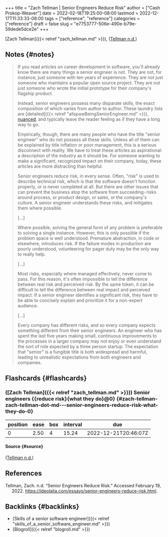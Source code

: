 +++
title = "Zach Tellman | Senior Engineers Reduce Risk"
author = ["Cash Prokop-Weaver"]
date = 2022-02-18T19:25:00-08:00
lastmod = 2022-12-17T11:33:33-08:00
tags = ["reference", "reference"]
categories = ["reference"]
draft = false
slug = "e7753777-506e-490e-b79e-59dede5dce2e"
+++

[Zach Tellman]({{< relref "zach_tellman.md" >}}), (<a href="#citeproc_bib_item_1">Tellman n.d.</a>)


## Notes {#notes}

> If you read articles on career development in software, you'll already know there are many things a senior engineer is not. They are not, for instance, just someone with ten years of experience. They are not just someone who maintains a popular open source project. They are not just someone who wrote the initial prototype for their company's flagship product.
>
> Instead, senior engineers possess many disparate skills, the exact composition of which varies from author to author. These laundry lists are [detailed]({{< relref "allspawBeingSeniorEngineer.md" >}}), [nuanced](https://frontside.io/blog/2016-07-07-the-conjoined-triangles-of-senior-level-development/), and typically leave the reader feeling as if they have a long way to go.
>
> Empirically, though, there are many people who have the title "senior engineer" who do not possess all these skills. Unless all of them can be explained by title inflation or poor management, this is a serious disconnect with reality. We have to treat these articles as aspirational: a description of the industry as it should be. For someone wanting to make a significant, recognized impact on their company, today, these articles are more distracting than helpful.
>
> Senior engineers reduce risk, in every sense. Often, "risk" is used to describe technical risk, which is that the software doesn't function properly, or is never completed at all. But there are other issues that can prevent the business atop the software from succeeding - risks around process, or product design, or sales, or the company's culture. A senior engineer understands these risks, and mitigates them where possible.
>
> [...]
>
> Where possible, solving the general form of any problem is preferable to solving a single instance. However, this is only possible if the problem space is well understood. Premature abstraction, in code or elsewhere, introduces risk. If the failure modes in production are poorly understood, volunteering for pager duty may be the only way to really help.
>
> [...]
>
> Most risks, especially where managed effectively, never come to pass. For this reason, it's often impossible to tell the difference between real risk and perceived risk. By the same token, it can be difficult to tell the difference between real impact and perceived impact. If a senior engineer identifies a significant risk, they have to be able to concisely explain and prioritize it for a non-expert audience.
>
> [...]
>
> Every company has different risks, and so every company expects something different from their senior engineers. An engineer who has spent the last five years making small, continuous improvements to the processes in a larger company may not enjoy or even understand the sort of role expected by a three person startup. The expectation that "senior" is a fungible title is both widespread and harmful, leading to unrealistic expectations from both engineers and companies.


## Flashcards {#flashcards}


### ([Zach Tellman]({{< relref "zach_tellman.md" >}})) Senior engineers {{reduce risk}{what they do}@0} {#zach-tellman-zach-tellman-dot-md---senior-engineers-reduce-risk-what-they-do-0}

| position | ease | box | interval | due                  |
|----------|------|-----|----------|----------------------|
| 0        | 2.50 | 4   | 15.24    | 2022-12-21T20:46:07Z |


#### Source {#source}

(<a href="#citeproc_bib_item_1">Tellman n.d.</a>)

## References

<style>.csl-entry{text-indent: -1.5em; margin-left: 1.5em;}</style><div class="csl-bib-body">
  <div class="csl-entry"><a id="citeproc_bib_item_1"></a>Tellman, Zach. n.d. “Senior Engineers Reduce Risk.” Accessed February 19, 2022. <a href="https://ideolalia.com/essays/senior-engineers-reduce-risk.html">https://ideolalia.com/essays/senior-engineers-reduce-risk.html</a>.</div>
</div>


## Backlinks {#backlinks}

-   [Skills of a senior software engineer]({{< relref "skills_of_a_senior_software_engineer.md" >}})
-   [Blogroll]({{< relref "blogroll.md" >}})
